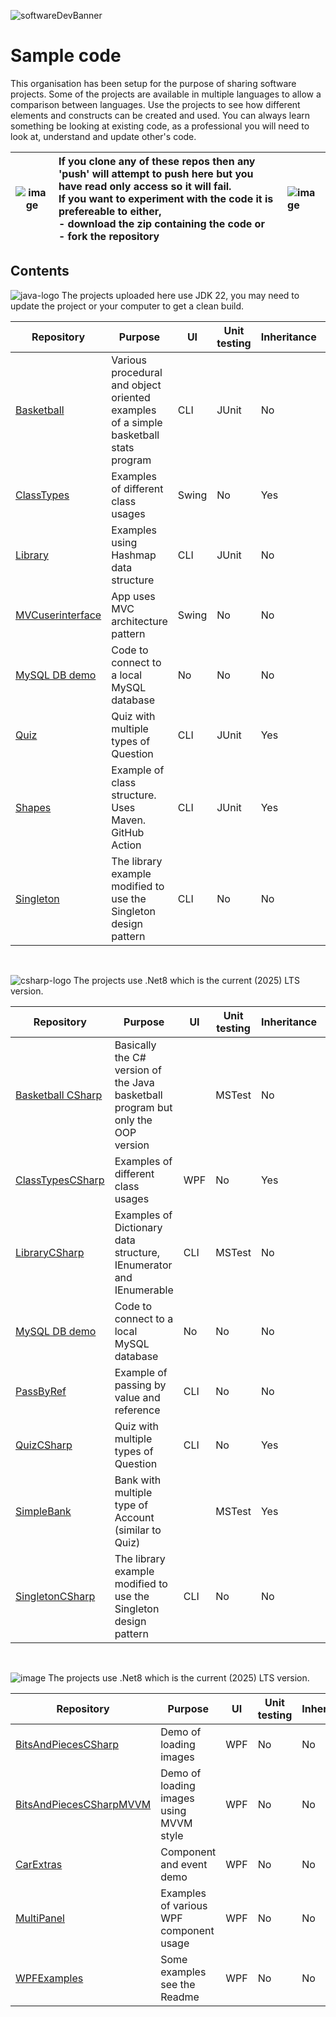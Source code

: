 ![softwareDevBanner](https://github.com/user-attachments/assets/fc32d27d-522c-4b6f-ac89-9ea761a9508c)

# Sample code

This organisation has been setup for the purpose of sharing software projects. Some of the projects are available in multiple languages to allow a comparison between languages.
Use the projects to see how different elements and constructs can be created and used. You can always learn something be looking at existing code, as a professional you will need to look at, 
understand and update other's code. 

| ![image](https://github.com/user-attachments/assets/ebdc6664-2ed2-46d1-acf1-f7a2acc99a5d) | If you clone any of these repos then any 'push' will attempt to push here but you have read only access so it will fail. <br>If you want to experiment with the code it is prefereable to either,<br>- download the zip containing the code or<br>- fork the repository<br>| ![image](https://github.com/user-attachments/assets/ebdc6664-2ed2-46d1-acf1-f7a2acc99a5d)
| :---: | :------- | :----------- |

## Contents

![java-logo](https://github.com/user-attachments/assets/79e1eb7b-c2e4-475a-9c4d-1c8208cee2b5) The projects uploaded here use JDK 22, you may need to update the project or your computer to get a clean build.

| Repository | Purpose | UI | Unit testing | Inheritance | Interfaces |
|---|---|---|---|---|---|
| [Basketball](https://github.com/NClan-HND/Basketball) | Various procedural and object oriented examples of a simple basketball stats program | CLI | JUnit | No | Yes |
| [ClassTypes](https://github.com/NClan-HND/ClassTypes) | Examples of different class usages | Swing | No | Yes | Yes |
| [Library](https://github.com/NClan-HND/Library) | Examples using Hashmap data structure | CLI | JUnit | No | No |
| [MVCuserinterface](https://github.com/NClan-HND/MVCuserinterface) | App uses MVC architecture pattern | Swing | No | No | No |
| [MySQL DB demo](https://github.com/NClan-HND/JavaMySQLDemo) | Code to connect to a local MySQL database | No | No | No |
| [Quiz](https://github.com/NClan-HND/QuizJava) | Quiz with multiple types of Question | CLI | JUnit | Yes | No |
| [Shapes](https://github.com/NClan-HND/Shapes) | Example of class structure. Uses Maven. GitHub Action | CLI | JUnit | Yes | Yes |
| [Singleton](https://github.com/NClan-HND/Singleton) | The library example modified to use the Singleton design pattern | CLI | No | No | Yes |


<br>

![csharp-logo](https://github.com/user-attachments/assets/cdbc216e-8e15-46d7-9753-218ace34f6fd) The projects use .Net8 which is the current (2025) LTS version. 

| Repository | Purpose | UI | Unit testing | Inheritance | Interfaces |
|---|---|---|---|---|---|
| [Basketball CSharp](https://github.com/NClan-HND/Basketball-CSharp) | Basically the C# version of the Java basketball program but only the OOP version | | MSTest | No | Yes |
| [ClassTypesCSharp](https://github.com/NClan-HND/ClassTypesCSharp) | Examples of different class usages | WPF | No | Yes | Yes |
| [LibraryCSharp](https://github.com/NClan-HND/LibraryCSharp) | Examples of Dictionary data structure, IEnumerator and IEnumerable | CLI | MSTest | No | Yes|
| [MySQL DB demo](https://github.com/NClan-HND/CSharpMySQLDemo) | Code to connect to a local MySQL database | No | No | No |
| [PassByRef](https://github.com/NClan-HND/PassByValRef) | Example of passing by value and reference | CLI | No | No | No|
| [QuizCSharp](https://github.com/NClan-HND/QuizCSharp) | Quiz with multiple types of Question | CLI | No | Yes | No |
| [SimpleBank](https://github.com/NClan-HND/SimpleBank) | Bank with multiple type of Account (similar to Quiz) | | MSTest| Yes | Yes |
| [SingletonCSharp](https://github.com/NClan-HND/SingletonCSharp) | The library example modified to use the Singleton design pattern | CLI | No | No | Yes |

<br>

![image](https://github.com/user-attachments/assets/e4930e53-815c-4eea-94e5-a7db15ca0a5f) The projects use .Net8 which is the current (2025) LTS version. 

| Repository | Purpose | UI | Unit testing | Inheritance | Interfaces |
|---|---|---|---|---|---|
| [BitsAndPiecesCSharp](https://github.com/NClan-HND/BitsAndPiecesCSharp) | Demo of loading images | WPF | No | No | No |
| [BitsAndPiecesCSharpMVVM](https://github.com/NClan-HND/BitsAndPiecesCSharpMVVM) | Demo of loading images using MVVM style | WPF | No | No | No |
| [CarExtras](https://github.com/NClan-HND/CarExtras) | Component and event demo | WPF | No | No | Yes (3rd party |
| [MultiPanel](https://github.com/NClan-HND/MultiPanel) | Examples of various WPF component usage | WPF | No | No | No |
| [WPFExamples](https://github.com/NClan-HND/WPFExamples) | Some examples see the Readme | WPF | No | No | No |


